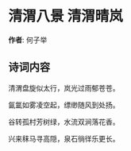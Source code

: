 # 清渭八景 清渭晴岚

**作者**: 何子举

## 诗词内容

清渭盘旋似太行，岚光过雨郁苍苍。

氤氲如雾凌空起，缥缈随风到处扬。

谷转孤村芳树绿，水流双涧落花香。

兴来秣马寻高隠，泉石徜徉乐更长。


